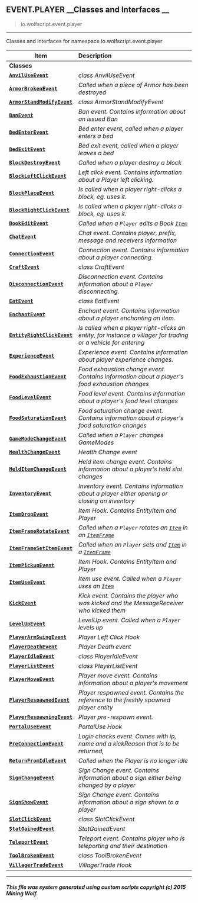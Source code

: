 ## EVENT.PLAYER __Classes and Interfaces __

>io.wolfscript.event.player

---

Classes and interfaces for namespace io.wolfscript.event.player

Item | Description   
--- | :--- 
__Classes__|
__[`AnvilUseEvent`](AnvilUseEvent.md)__ | _class AnvilUseEvent_ 
__[`ArmorBrokenEvent`](ArmorBrokenEvent.md)__ | _Called when a piece of Armor has been destroyed_ 
__[`ArmorStandModifyEvent`](ArmorStandModifyEvent.md)__ | _class ArmorStandModifyEvent_ 
__[`BanEvent`](BanEvent.md)__ | _Ban event. Contains information about an issued Ban_ 
__[`BedEnterEvent`](BedEnterEvent.md)__ | _Bed enter event, called when a player enters a bed_ 
__[`BedExitEvent`](BedExitEvent.md)__ | _Bed exit event, called when a player leaves a bed_ 
__[`BlockDestroyEvent`](BlockDestroyEvent.md)__ | _Called when a player destroy a block_ 
__[`BlockLeftClickEvent`](BlockLeftClickEvent.md)__ | _Left click event. Contains information about a Player left clicking._ 
__[`BlockPlaceEvent`](BlockPlaceEvent.md)__ | _Is called when a player right-clicks a block, eg. uses it._ 
__[`BlockRightClickEvent`](BlockRightClickEvent.md)__ | _Is called when a player right-clicks a block, eg. uses it._ 
__[`BookEditEvent`](BookEditEvent.md)__ | _Called when a `Player` edits a Book [`Item`](../../api/inventory/Item.md)_ 
__[`ChatEvent`](ChatEvent.md)__ | _Chat event. Contains player, prefix, message and receivers information_ 
__[`ConnectionEvent`](ConnectionEvent.md)__ | _Connection event. Contains information about a player connecting._ 
__[`CraftEvent`](CraftEvent.md)__ | _class CraftEvent_ 
__[`DisconnectionEvent`](DisconnectionEvent.md)__ | _Disconnection event. Contains information about a `Player` disconnecting._ 
__[`EatEvent`](EatEvent.md)__ | _class EatEvent_ 
__[`EnchantEvent`](EnchantEvent.md)__ | _Enchant event. Contains information about a player enchanting an item._ 
__[`EntityRightClickEvent`](EntityRightClickEvent.md)__ | _Is called when a player right-clicks an entity, for instance a villager for trading or a vehicle for entering_ 
__[`ExperienceEvent`](ExperienceEvent.md)__ | _Experience event. Contains information about player experience changes._ 
__[`FoodExhaustionEvent`](FoodExhaustionEvent.md)__ | _Food exhaustion change event. Contains information about a player's food exhaustion changes_ 
__[`FoodLevelEvent`](FoodLevelEvent.md)__ | _Food level event. Contains information about a player's food level changes_ 
__[`FoodSaturationEvent`](FoodSaturationEvent.md)__ | _Food saturation change event. Contains information about a player's food saturation changes_ 
__[`GameModeChangeEvent`](GameModeChangeEvent.md)__ | _Called when a `Player` changes GameModes_ 
__[`HealthChangeEvent`](HealthChangeEvent.md)__ | _Health Change event_ 
__[`HeldItemChangeEvent`](HeldItemChangeEvent.md)__ | _Held item change event. Contains information about a player's held slot changes_ 
__[`InventoryEvent`](InventoryEvent.md)__ | _Inventory event. Contains information about a player either opening or closing an inventory_ 
__[`ItemDropEvent`](ItemDropEvent.md)__ | _Item Hook. Contains EntityItem and Player_ 
__[`ItemFrameRotateEvent`](ItemFrameRotateEvent.md)__ | _Called when a `Player` rotates an [`Item`](../../api/inventory/Item.md) in an [`ItemFrame`](../../api/entity/hanging/ItemFrame.md)_ 
__[`ItemFrameSetItemEvent`](ItemFrameSetItemEvent.md)__ | _Called when an `Player` sets and [`Item`](../../api/inventory/Item.md) in a [`ItemFrame`](../../api/entity/hanging/ItemFrame.md)_ 
__[`ItemPickupEvent`](ItemPickupEvent.md)__ | _Item Hook. Contains EntityItem and Player_ 
__[`ItemUseEvent`](ItemUseEvent.md)__ | _Item use event. Called when a `Player` uses an [`Item`](../../api/inventory/Item.md)_ 
__[`KickEvent`](KickEvent.md)__ | _Kick event. Contains the player who was kicked and the MessageReceiver who kicked them_ 
__[`LevelUpEvent`](LevelUpEvent.md)__ | _LevelUp event. Called when a `Player` levels up_ 
__[`PlayerArmSwingEvent`](PlayerArmSwingEvent.md)__ | _Player Left Click Hook_ 
__[`PlayerDeathEvent`](PlayerDeathEvent.md)__ | _Player Death event_ 
__[`PlayerIdleEvent`](PlayerIdleEvent.md)__ | _class PlayerIdleEvent_ 
__[`PlayerListEvent`](PlayerListEvent.md)__ | _class PlayerListEvent_ 
__[`PlayerMoveEvent`](PlayerMoveEvent.md)__ | _Player move event. Contains information about a player's movement_ 
__[`PlayerRespawnedEvent`](PlayerRespawnedEvent.md)__ | _Player respawned event. Contains the reference to the freshly spawned player entity_ 
__[`PlayerRespawningEvent`](PlayerRespawningEvent.md)__ | _Player pre-respawn event._ 
__[`PortalUseEvent`](PortalUseEvent.md)__ | _PortalUse Hook_ 
__[`PreConnectionEvent`](PreConnectionEvent.md)__ | _Login checks event. Comes with ip, name and a kickReason that is to be returned,_ 
__[`ReturnFromIdleEvent`](ReturnFromIdleEvent.md)__ | _Called when the Player is no longer idle_ 
__[`SignChangeEvent`](SignChangeEvent.md)__ | _Sign Change event. Contains information about a sign either being changed by a player_ 
__[`SignShowEvent`](SignShowEvent.md)__ | _Sign Change event. Contains information about a sign shown to a player_ 
__[`SlotClickEvent`](SlotClickEvent.md)__ | _class SlotClickEvent_ 
__[`StatGainedEvent`](StatGainedEvent.md)__ | _StatGainedEvent_ 
__[`TeleportEvent`](TeleportEvent.md)__ | _Teleport event. Contains player who is teleporting and their destination_ 
__[`ToolBrokenEvent`](ToolBrokenEvent.md)__ | _class ToolBrokenEvent_ 
__[`VillagerTradeEvent`](VillagerTradeEvent.md)__ | _VillagerTrade Hook_ 



---



##### This file was system generated using custom scripts copyright (c) 2015 Mining Wolf.
	

